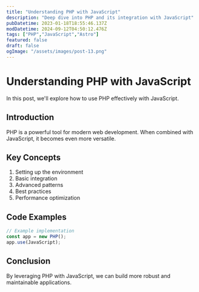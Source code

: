 ```yaml
---
title: "Understanding PHP with JavaScript"
description: "Deep dive into PHP and its integration with JavaScript"
pubDatetime: 2023-01-18T18:55:46.137Z
modDatetime: 2024-09-12T04:50:12.476Z
tags: ["PHP","JavaScript","Astro"]
featured: false
draft: false
ogImage: "/assets/images/post-13.png"
---
```


# Understanding PHP with JavaScript

In this post, we'll explore how to use PHP effectively with JavaScript.

## Introduction

PHP is a powerful tool for modern web development. When combined with JavaScript,
it becomes even more versatile.

## Key Concepts

1. Setting up the environment
2. Basic integration
3. Advanced patterns
4. Best practices
5. Performance optimization

## Code Examples

```javascript
// Example implementation
const app = new PHP();
app.use(JavaScript);
```

## Conclusion

By leveraging PHP with JavaScript, we can build more robust and maintainable applications.

